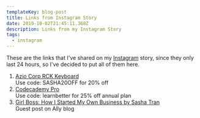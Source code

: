 ```yaml
---
templateKey: blog-post
title: Links from Instagram Story
date: 2019-10-02T21:45:11.368Z
description: Links from my Instagram Story
tags:
  - instagram
---
```

These are the links that I've shared on my [Instagram](https://www.instagram.com/sasha.codes) story, since they only last 24 hours, so I've decided to put all of them here. 

1. [Azio Corp RCK Keyboard](https://aziocorp.com/collections/keyboard/products/rck?variant=13401223823403)\
   Use code: SASHA20OFF for 20% off
2. [Codecademy Pro](https://www.codecademy.com/pro/membership)\
   Use code: learnbetter for 25% off annual plan
3.  [Girl Boss: How I Started My Own Business by Sasha Tran](https://www.ally.com/do-it-right/trends/tips-for-starting-and-growing-your-own-business/)\
   Guest post on Ally blog
